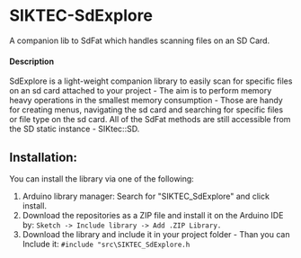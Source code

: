 
# SIKTEC-SdExplore
A companion lib to SdFat which handles scanning files on an SD Card.

#### Description
SdExplore is a light-weight companion library to easily scan for specific files
on an sd card attached to your project - The aim is to perform memory heavy 
operations in the smallest memory consumption - Those are handy for creating 
menus, navigating the sd card and searching for specific files or file type 
on the sd card.
All of the SdFat methods are still accessible from the SD static instance - SIKtec::SD.

## Installation:
You can install the library via one of the following:
1. Arduino library manager: Search for "SIKTEC_SdExplore" and click install.
2. Download the repositories as a ZIP file and install it on the Arduino IDE by:
	`Sketch -> Include library -> Add .ZIP Library.`
3. Download the library and include it in your project folder - Than you can Include it:
	`#include "src\SIKTEC_SdExplore.h`


